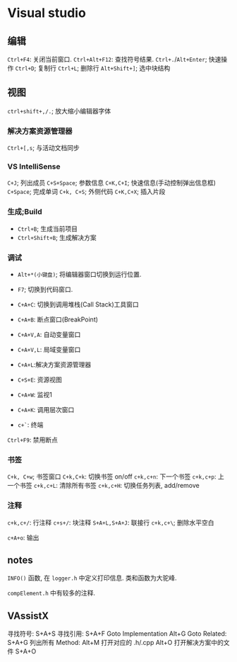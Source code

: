 # Visual studio

## 编辑

`Ctrl+F4`: 关闭当前窗口.
`Ctrl+Alt+F12`: 查找符号结果.
`Ctrl+.`/`Alt+Enter`; 快速操作
`Ctrl+D`; 复制行
`Ctrl+L`; 删除行
`Alt+Shift+]`; 选中块结构

## 视图

`ctrl+shift+,/.`; 放大缩小编辑器字体

### 解决方案资源管理器

`Ctrl+[,s`; 与活动文档同步

### VS IntelliSense

`C+J`; 列出成员
`C+S+Space`; 参数信息
`C+K,C+I`; 快速信息(手动控制弹出信息框)
`C+Space`; 完成单词 
`C+k, C+S`; 外侧代码
`C+K,C+X`; 插入片段

### 生成;Build

+ `Ctrl+B`; 生成当前项目
+ `Ctrl+Shift+B`; 生成解决方案

### 调试

+ `Alt+*(小键盘)`; 将编辑器窗口切换到运行位置.
+ `F7`; 切换到代码窗口.

+ `C+A+C`: 切换到调用堆栈(Call Stack)工具窗口
+ `C+A+B`: 断点窗口(BreakPoint)
+ `C+A+V,A`: 自动变量窗口
+ `C+A+V,L`: 局域变量窗口
+ `C+A+L`:解决方案资源管理器
+ `C+S+E`: 资源视图
+ `C+A+W`: 监视1
+ `C+A+K`: 调用层次窗口
+ `` c+` ``: 终端

`Ctrl+F9`: 禁用断点

### 书签

`C+k, C+w`; 书签窗口
`C+k,C+k`: 切换书签 on/off
`c+k,c+n`: 下一个书签
`c+k,c+p`: 上一个书签
`c+k,c+L`: 清除所有书签
`c+k,c+H`: 切换任务列表, add/remove

### 注释

`c+k,c+/`: 行注释
`c+s+/`: 块注释
`S+A+L,S+A+J`: 联接行
`c+k,c+\`; 删除水平空白

`c+A+o`: 输出

## notes

`INFO()` 函数, 在 `logger.h` 中定义打印信息.
类和函数为大驼峰.

`compElement.h` 中有较多的注释.

## VAssistX

寻找符号: S+A+S
寻找引用: S+A+F
Goto Implementation Alt+G
Goto Related: S+A+G
列出所有 Method: Alt+M
打开对应的 .h/.cpp Alt+O
打开解决方案中的文件 S+A+O
